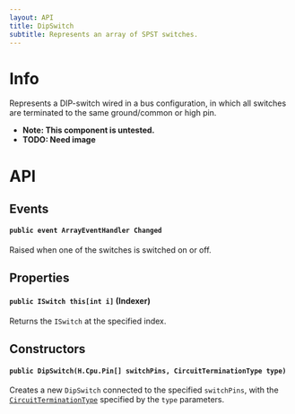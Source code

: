 ```yaml
---
layout: API
title: DipSwitch
subtitle: Represents an array of SPST switches. 
---
```


# Info

Represents a DIP-switch wired in a bus configuration, in which all switches are terminated to the same ground/common or high pin.

 * **Note: This component is untested.**
 * **TODO: Need image**

# API

## Events

#### `public event ArrayEventHandler Changed`

Raised when one of the switches is switched on or off.


## Properties

#### `public ISwitch this[int i]` (Indexer)

Returns the `ISwitch` at the specified index.

## Constructors

#### `public DipSwitch(H.Cpu.Pin[] switchPins, CircuitTerminationType type)`

Creates a new `DipSwitch` connected to the specified `switchPins`, with the [`CircuitTerminationType`](/API/CircuitTerminationType]) specified by the `type` parameters.

